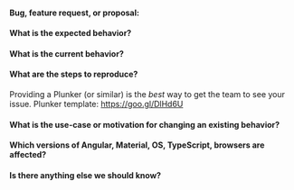 #### Bug, feature request, or proposal:


#### What is the expected behavior?


#### What is the current behavior?


#### What are the steps to reproduce?

Providing a Plunker (or similar) is the *best* way to get the team to see your issue.
Plunker template: https://goo.gl/DlHd6U


#### What is the use-case or motivation for changing an existing behavior?


#### Which versions of Angular, Material, OS, TypeScript, browsers are affected?


#### Is there anything else we should know?
